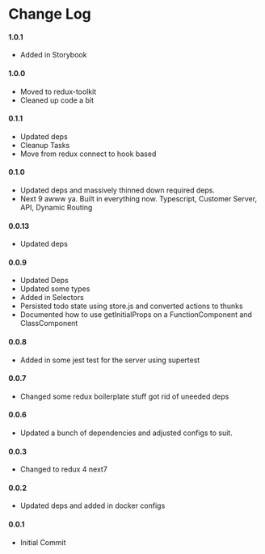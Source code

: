 # Change Log
#### 1.0.1
- Added in Storybook 

#### 1.0.0
- Moved to redux-toolkit
- Cleaned up code a bit

#### 0.1.1
- Updated deps 
- Cleanup Tasks
- Move from redux connect to hook based

#### 0.1.0
- Updated deps and massively thinned down required deps.
- Next 9 awww ya. Built in everything now. Typescript, Customer Server, API, Dynamic Routing

#### 0.0.13
- Updated deps

#### 0.0.9
- Updated Deps
- Updated some types
- Added in Selectors
- Persisted todo state using store.js and converted actions to thunks
- Documented how to use getInitialProps on a FunctionComponent and ClassComponent

#### 0.0.8
- Added in some jest test for the server using supertest

#### 0.0.7
- Changed some redux boilerplate stuff got rid of uneeded deps

#### 0.0.6
- Updated a bunch of dependencies and adjusted configs to suit.

#### 0.0.3
- Changed to redux 4 next7

#### 0.0.2
- Updated deps and added in docker configs

#### 0.0.1
- Initial Commit
